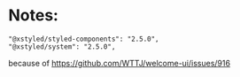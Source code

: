 # Notes:
    "@xstyled/styled-components": "2.5.0", 
    "@xstyled/system": "2.5.0",

because of https://github.com/WTTJ/welcome-ui/issues/916